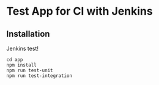 # Test App for CI with Jenkins

## Installation

Jenkins test!

```
cd app
npm install
npm run test-unit
npm run test-integration
```
